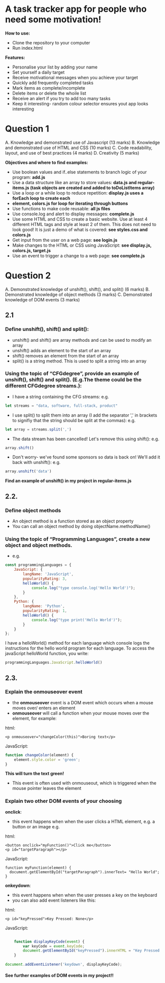 # A task tracker app for people who need some motivation!

**How to use:**
- Clone the repository to your computer
- Run index.html

**Features:**
- Personalise your list by adding your name
- Set yourself a daily target
- Receive motivational messages when you achieve your target
- Quickly add frequently completed tasks
- Mark items as complete/incomplete
- Delete items or delete the whoile list
- Receive an alert if you try to add too many tasks
- Keep it interesting- random colour selector ensures yout app looks interesting


# Question 1
A. Knowledge and demonstrated use of Javascript (13 marks) 
B. Knowledge and demonstrated use of HTML and CSS (10 marks)
C. Code readability, layout, and use of best practices (4 marks)
D. Creativity (5 marks)

**Objectives and where to find examples:**
- Use boolean values and if..else statements to branch logic of your program: **add.js**
- Use a data structure like an array to store values: **data.js and regular-items.js (task objects are created and added to toDoListItems array)**
- Use a loop or a while loop to reduce repetition: **display.js uses a forEach loop to create each <li> element, colors.js for loop for iterating through buttons**
- Use functions to make code reusable: **all js files**
- Use console.log and alert to display messages: **complete.js**
- Use some HTML and CSS to create a basic website. Use at least 4 different HTML tags and style at least 2 of them. This does not need to look good! It is just a demo of what is covered: **see styles.css and colors.js**
- Get input from the user on a web page: **see login.js**
- Make changes to the HTML or CSS using JavaScript: **see display.js, colors.js, target.js**
- Use an event to trigger a change to a web page: **see complete.js**



# Question 2

A. Demonstrated knowledge of unshift(), shift(), and split() (6 marks)
B. Demonstrated knowledge of object methods (3 marks)
C. Demonstrated knowledge of DOM events (3 marks)

## 2.1
### Define unshift(), shift() and split():
- unshift() and shift() are array methods and can be used to modify an array
- unshift() adds an element to the start of an array
- shift() removes an element from the start of an array
- split() is a string method. This is used to split a string into an array

### Using the topic of “CFGdegree”, provide an example of unshift(), shift() and split(). (E.g.The theme could be the different CFGdegree streams.):
- I have a string containing the CFG streams:
e.g.
```javascript
let streams = "data, software, full-stack, product"
```
- I use split() to split them into an array (I add the separator ',' in brackets to signifiy that the string should be split at the commas):
e.g.
```javascript
let array = streams.split(',')
```
- The data stream has been cancelled! Let's remove this using shift():
e.g.
```javascript
array.shift()
```
- Don't worry- we've found some sponsors so data is back on! We'll add it back with unshift():
e.g.
```javascript
array.unshift('data')
```
**Find an example of unshift() in my project in regular-items.js**

## 2.2.
### Define object methods
- An object method is a function stored as an object property
- You can call an object method by doing objectName.methodName()
### Using the topic of “Programming Languages”, create a new object and object methods.
- e.g.
```javascript
const programmingLanguages = {
    JavaScript: {
        langName: 'JavaScript',
        popularityRating: 3,
        helloWorld() {
            console.log("type console.log('Hello World')");
        }
    },
    Python: {
        langName: 'Python',
        popularityRating: 1,
        helloWorld() {
            console.log("type print('Hello World')");
        }
    }
};

```
I have a helloWorld() method for each language which console logs the instructions for the hello world program for each language.
To access the javaScript helloWorld function, you write:
```javascript
programmingLanguages.JavaScript.helloWorld()
```

## 2.3.
### Explain the onmouseover event
- the **onmouseover** event is a DOM event which occurs when a mouse moves over/ enters an element
- **onmouseover** will call a function when your mouse moves over the element, for example:

html:
```htmlembedded
<p onmouseover="changeColor(this)">Boring text</p>

```
JavaScript:
```javascript
function changeColor(element) {
    element.style.color = 'green';
}

```
**This will turn the text green!**
- This event is often used with onmouseout, which is triggered when the mouse pointer leaves the element

### Explain two other DOM events of your choosing
**onclick**:
- this event happens when when the user clicks a HTML element, e.g. a button or an image
e.g.

html:
```htmlembedded
<button onclick="myFunction()">Click me</button>
<p id="targetParagraph"></p>
```
JavaScript:
```javascript=
function myFunction(element) {
  document.getElementById("targetParagraph").innerText= "Hello World";
}
```
**onkeydown**:
- this event happens when when the user presses a key on the keyboard
- you can also add event listeners like this:

html:
```htmlembedded
<p id="keyPressed">Key Pressed: None</p>
```
JavaScript:
```javascript
    
    function displayKeyCode(event) {
        var keyCode = event.keyCode;
        document.getElementById("keyPressed").innerHTML = "Key Pressed: " + keyCode;
    }
    
document.addEventListener('keydown', displayKeyCode);

```

#### See further examples of DOM events in my project!!
